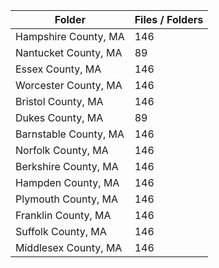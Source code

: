 | Folder                |   Files / Folders |
|-----------------------|-------------------|
| Hampshire County, MA  |               146 |
| Nantucket County, MA  |                89 |
| Essex County, MA      |               146 |
| Worcester County, MA  |               146 |
| Bristol County, MA    |               146 |
| Dukes County, MA      |                89 |
| Barnstable County, MA |               146 |
| Norfolk County, MA    |               146 |
| Berkshire County, MA  |               146 |
| Hampden County, MA    |               146 |
| Plymouth County, MA   |               146 |
| Franklin County, MA   |               146 |
| Suffolk County, MA    |               146 |
| Middlesex County, MA  |               146 |